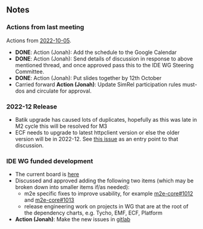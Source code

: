 ## Notes

### Actions from last meeting

Actions from [2022-10-05](2022-10-05.md).

  - **DONE**: Action (Jonah): Add the schedule to the Google Calendar
  - **DONE**: Action (Jonah): Send details of discussion in response to
    above mentioned thread, and once approved pass this to the IDE WG
    Steering Committee.
  - **DONE**: Action (Jonah): Put slides together by 12th October
  - Carried forward **Action (Jonah)**: Update SimRel participation
    rules must-dos and circulate for approval.

### 2022-12 Release

  - Batik upgrade has caused lots of duplicates, hopefully as this was
    late in M2 cycle this will be resolved for M3
  - ECF needs to upgrade to latest httpclient version or else the older
    version will be in 2022-12. See [this
    issue](https://github.com/eclipse-platform/eclipse.platform.releng.aggregator/issues/591#issuecomment-1300640537)
    as an entry point to that discussion.

### IDE WG funded development

  - The current board is
    [here](https://gitlab.eclipse.org/eclipse-wg/ide-wg/ide-wg-dev-funded-efforts/ide-wg-dev-funded-program-planning-council-top-issues/-/boards/1208)
  - Discussed and approved adding the following two items (which may be
    broken down into smaller items if/as needed):
      - m2e specific fixes to improve usability, for example
        [m2e-core\#1012](https://github.com/eclipse-m2e/m2e-core/issues/1012)
        and
        [m2e-core\#1013](https://github.com/eclipse-m2e/m2e-core/issues/1013)
      - release engineering work on projects in WG that are at the root
        of the dependency charts, e.g. Tycho, EMF, ECF, Platform
  - **Action (Jonah)**: Make the new issues in
    [gitlab](https://gitlab.eclipse.org/eclipse-wg/ide-wg/ide-wg-dev-funded-efforts/ide-wg-dev-funded-program-planning-council-top-issues)